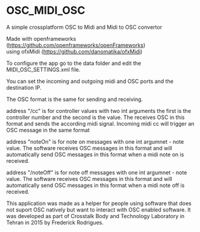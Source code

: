 # OSC_MIDI_OSC

A simple crossplatform OSC to Midi and Midi to OSC convertor

Made with openframeworks (https://github.com/openframeworks/openFrameworks)  
using ofxMidi (https://github.com/danomatika/ofxMidi)

To configure the app go to the data folder and edit the MIDI_OSC_SETTINGS.xml file. 

You can set the incoming and outgoing midi and OSC ports and the destination IP.

The OSC format is the same for sending and receiving. 

address "/cc" is for controller values with two int arguments the first is the controller number and the second is the value. 
The receives OSC in this format and sends the according midi signal. Incoming midi cc will trigger an OSC message in the same format

address "noteOn" is for note on messages with one int argumnet - note value. The software receives OSC messages in this format 
and will automatically send OSC messages in this format when a midi note on is received.

address "/noteOff" is for note off messages with one int argumnet - note value. The software receives OSC messages in this format 
and will automatically send OSC messages in this format when a midi note off is received.

This application was made as a helper for people using software that does not suport OSC natively but want to interact with OSC enabled
software. It was developed as part of Crosstalk Body and Technology Laboratory in Tehran in 2015 by Frederick Rodrigues.
